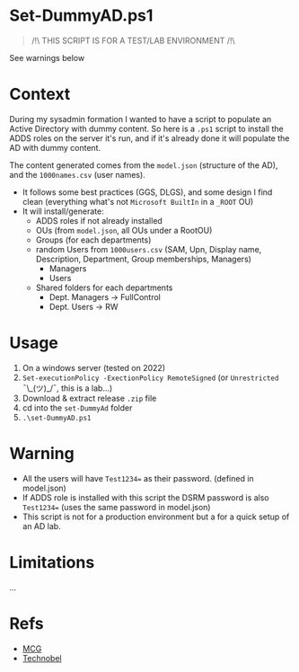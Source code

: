 # Set-DummyAD.ps1

> /!\ THIS SCRIPT IS FOR A TEST/LAB ENVIRONMENT /!\

See warnings below

# Context

During my sysadmin formation I wanted to have a script to populate an Active Directory with dummy content.
So here is a `.ps1` script to install the ADDS roles on the server it's run, and if it's already done it will populate the AD with dummy content. 

The content generated comes from the `model.json` (structure of the AD), and the `1000names.csv` (user names).
- It follows some best practices (GGS, DLGS), and some design I find clean (everything what's not `Microsoft BuiltIn` in a `_ROOT` OU)
- It will install/generate:
    - ADDS roles if not already installed
    - OUs (from `model.json`, all OUs under a RootOU)
    - Groups (for each departments)
    - random Users from `1000users.csv` (SAM, Upn, Display name, Description, Department, Group memberships, Managers)
        - Managers
        - Users
    - Shared folders for each departments 
        - Dept. Managers -> FullControl
        - Dept. Users -> RW

# Usage

1. On a windows server (tested on 2022)
2. `Set-executionPolicy -ExectionPolicy RemoteSigned` (or `Unrestricted` ¯\\\_(ツ)\_/¯, this is a lab...)
3. Download & extract release `.zip` file 
4. cd into the `set-DummyAd` folder
5. `.\set-DummyAD.ps1`

# Warning 

- All the users will have `Test1234=` as their password. (defined in model.json)  
- If ADDS role is installed with this script the DSRM password is also `Test1234=` (uses the same password in model.json)
- This script is not for a production environment but a for a quick setup of an AD lab.

# Limitations

...

# Refs 

- [MCG](https://www.mcg.be/en)
- [Technobel](https://www.technobel.be/fr/)
